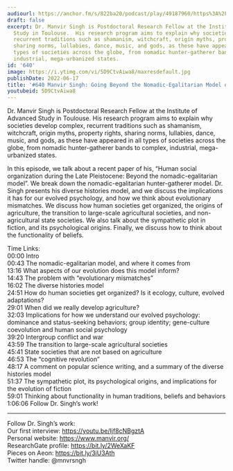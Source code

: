 ```yaml
---
audiourl: https://anchor.fm/s/822ba20/podcast/play/49187960/https%3A%2F%2Fd3ctxlq1ktw2nl.cloudfront.net%2Fstaging%2F2022-2-17%2Fd5ec4a75-3e5e-4872-e557-04c24a8ae6dd.m4a
draft: false
excerpt: Dr. Manvir Singh is Postdoctoral Research Fellow at the Institute of Advanced
  Study in Toulouse.  His research program aims to explain why societies develop complex,
  recurrent traditions such as shamanism, witchcraft, origin myths, property rights,
  sharing norms, lullabies, dance, music, and gods, as these have appeared in all
  types of societies across the globe, from nomadic hunter-gatherer bands to complex,
  industrial, mega-urbanized states.
id: '640'
image: https://i.ytimg.com/vi/5D9CtvAiwa8/maxresdefault.jpg
publishDate: 2022-06-17
title: '#640 Manvir Singh: Going Beyond the Nomadic-Egalitarian Model of Hunter-Gatherers'
youtubeid: 5D9CtvAiwa8
---
```

<div class="timelinks">

Dr. Manvir Singh is Postdoctoral Research Fellow at the Institute of Advanced Study in Toulouse.  His research program aims to explain why societies develop complex, recurrent traditions such as shamanism, witchcraft, origin myths, property rights, sharing norms, lullabies, dance, music, and gods, as these have appeared in all types of societies across the globe, from nomadic hunter-gatherer bands to complex, industrial, mega-urbanized states.

In this episode, we talk about a recent paper of his, “Human social organization during the Late Pleistocene: Beyond the nomadic-egalitarian model”. We break down the nomadic-egalitarian hunter-gatherer model. Dr. Singh presents his diverse histories model, and we discuss the implications it has for our evolved psychology, and how we think about evolutionary mismatches. We discuss how human societies get organized, the origins of agriculture, the transition to large-scale agricultural societies, and non-agricultural state societies. We also talk about the sympathetic plot in fiction, and its psychological origins. Finally, we discuss how to think about the functionality of beliefs.

Time Links:  
<time>00:00</time> Intro  
<time>00:43</time> The nomadic-egalitarian model, and where it comes from  
<time>13:16</time> What aspects of our evolution does this model inform?  
<time>14:43</time> The problem with “evolutionary mismatches”  
<time>16:02</time> The diverse histories model  
<time>24:51</time> How do human societies get organized? Is it ecology, culture, evolved adaptations?  
<time>29:01</time> When did we really develop agriculture?  
<time>32:03</time> Implications for how we understand our evolved psychology: dominance and status-seeking behaviors; group identity; gene-culture coevolution and human social psychology  
<time>39:20</time> Intergroup conflict and war  
<time>43:59</time> The transition to large-scale agricultural societies  
<time>45:41</time> State societies that are not based on agriculture  
<time>46:53</time> The “cognitive revolution”  
<time>48:17</time> A comment on popular science writing, and a summary of the diverse histories model  
<time>51:37</time> The sympathetic plot, its psychological origins, and implications for the evolution of fiction  
<time>59:01</time> Thinking about functionality in human traditions, beliefs and behaviors  
<time>1:06:06</time> Follow Dr. Singh’s work!

---

Follow Dr. Singh’s work:  
Our first interview: https://youtu.be/Ijf8cNBgztA  
Personal website: https://www.manvir.org/  
ResearchGate profile: https://bit.ly/2WeXaKF  
Pieces on Aeon: https://bit.ly/3iU3Ath  
Twitter handle: @mnvrsngh
</div>

